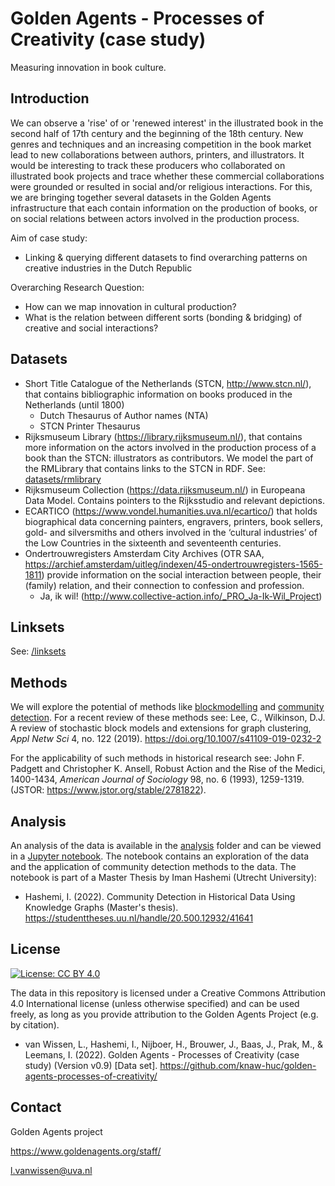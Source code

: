 # Golden Agents - Processes of Creativity (case study)
Measuring innovation in book culture.

## Introduction
We can observe a 'rise' of or 'renewed interest' in the illustrated book in the second half of 17th century and the beginning of the 18th century. New genres and techniques and an increasing competition in the book market lead to new collaborations between authors, printers, and illustrators. It would be interesting to track these producers who collaborated on illustrated book projects and trace whether these commercial collaborations were grounded or resulted in social and/or religious interactions. For this, we are bringing together several datasets in the Golden Agents infrastructure that each contain information on the production of books, or on social relations between actors involved in the production process. 

Aim of case study: 
* Linking & querying different datasets to find overarching patterns on creative industries in the Dutch Republic

Overarching Research Question: 
* How can we map innovation in cultural production? 
* What is the relation between different sorts (bonding & bridging) of creative and social interactions?

## Datasets

  * Short Title Catalogue of the Netherlands (STCN, http://www.stcn.nl/), that contains bibliographic information on books produced in the Netherlands (until 1800) 
    * Dutch Thesaurus of Author names (NTA)
    * STCN Printer Thesaurus
  * Rijksmuseum Library (https://library.rijksmuseum.nl/), that contains more information on the actors involved in the production process of a book than the STCN: illustrators as contributors. We model the part of the RMLibrary that contains links to the STCN in RDF. See: [datasets/rmlibrary](datasets/rmlibrary)
  * Rijksmuseum Collection (https://data.rijksmuseum.nl/) in Europeana Data Model. Contains pointers to the Rijksstudio and relevant depictions.
  * ECARTICO (https://www.vondel.humanities.uva.nl/ecartico/) that holds biographical data concerning painters, engravers, printers, book sellers, gold- and silversmiths and others involved in the ‘cultural industries’ of the Low Countries in the sixteenth and seventeenth centuries.
  * Ondertrouwregisters Amsterdam City Archives (OTR SAA, https://archief.amsterdam/uitleg/indexen/45-ondertrouwregisters-1565-1811) provide information on the social interaction between people, their (family) relation, and their connection to confession and profession.
    * Ja, ik wil! (http://www.collective-action.info/_PRO_Ja-Ik-Wil_Project)

## Linksets
See: [/linksets](/linksets)

## Methods
We will explore the potential of methods like [blockmodelling](https://en.wikipedia.org/wiki/Blockmodeling) and [community detection](https://en.wikipedia.org/wiki/Community_structure). For a recent review of these methods see: Lee, C., Wilkinson, D.J. A review of stochastic block models and extensions for graph clustering, *Appl Netw Sci* 4, no. 122 (2019). https://doi.org/10.1007/s41109-019-0232-2

For the applicability of such methods in historical research see: John F. Padgett and Christopher K. Ansell, Robust Action and the Rise of the Medici, 1400-1434, *American Journal of Sociology* 98, no. 6 (1993), 1259-1319. (JSTOR: https://www.jstor.org/stable/2781822).

## Analysis

An analysis of the data is available in the [analysis](analysis) folder and can be viewed in a [Jupyter notebook](analysis/analysis/community_detection/dynamic_cd.ipynb). The notebook contains an exploration of the data and the application of community detection methods to the data. The notebook is part of a Master Thesis by Iman Hashemi (Utrecht University):
* Hashemi, I. (2022). Community Detection in Historical Data Using Knowledge Graphs (Master's thesis). https://studenttheses.uu.nl/handle/20.500.12932/41641

## License

[![License: CC BY 4.0](https://img.shields.io/badge/License-CC%20BY%204.0-blue.svg)](https://creativecommons.org/licenses/by/4.0/)

The data in this repository is licensed under a Creative Commons Attribution 4.0 International license (unless otherwise specified) and can be used freely, as long as you provide attribution to the Golden Agents Project (e.g. by citation).

* van Wissen, L., Hashemi, I., Nijboer, H., Brouwer, J., Baas, J., Prak, M., & Leemans, I. (2022). Golden Agents - Processes of Creativity (case study) (Version v0.9) [Data set]. https://github.com/knaw-huc/golden-agents-processes-of-creativity/

## Contact
Golden Agents project

https://www.goldenagents.org/staff/

l.vanwissen@uva.nl